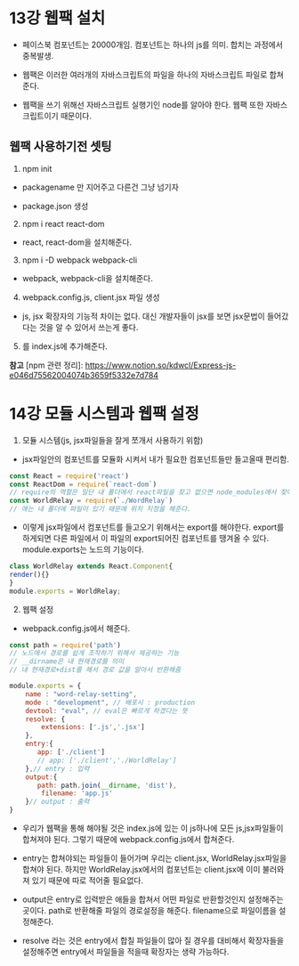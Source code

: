 # 13강 웹팩 설치

- 페이스북 컴포넌트는 20000개임. 컴포넌트는 하나의 js를 의미. 합치는 과정에서 중복발생.

- 웹팩은 이러한 여러개의 자바스크립트의 파일을 하나의 자바스크립트 파일로 합쳐준다.

-  웹팩을 쓰기 위해선 자바스크립트 실행기인 node를 알아야 한다. 웹팩 또한 자바스크립트이기 때문이다.

## 웹팩 사용하기전 셋팅

1. npm init 

- packagename 만 지어주고 다른건 그냥 넘기자

- package.json 생성

2. npm i react react-dom

- react, react-dom을 설치해준다.

3. npm i -D webpack webpack-cli

- webpack, webpack-cli을 설치해준다.

4. webpack.config.js, client.jsx 파일 생성

- js, jsx 확장자의 기능적 차이는 없다. 대신 개발자들이 jsx를 보면 jsx문법이 들어갔다는 것을 알 수 있어서 쓰는게 좋다.

5. <script src="./dist/app.js"></script>를 index.js에 추가해준다.

**참고**
[npm 관련 정리]: https://www.notion.so/kdwcl/Express-js-e046d75562004074b3659f5332e7d784

# 14강 모듈 시스템과 웹팩 설정

1. 모듈 시스템(js, jsx파일들을 잘게 쪼개서 사용하기 위함)

- jsx파일안의 컴포넌트를 모듈화 시켜서 내가 필요한 컴포넌트들만 들고올때 편리함.

```javascript
const React = require('react')
const ReactDom = require(`react-dom`)
// require의 역할은 일단 내 폴더에서 react파일을 찾고 없으면 node_modules에서 찾아서 가져온다.
const WorldRelay = require(`./WordRelay`)
// 애는 내 폴더에 파일이 있기 때문에 위치 지정을 해준다.
```

- 이렇게 jsx파일에서 컴포넌트를 들고오기 위해서는 export를 해야한다. export를 하게되면 다른 파일에서 이 파일의 export되어진 컴포넌트를 땡겨올 수 있다. module.exports는 노드의 기능이다.

```javascript
class WorldRelay extends React.Component{
render(){}
}
module.exports = WorldRelay;
```

2. 웹팩 설정

- webpack.config.js에서 해준다.

```javascript
const path = require('path')
// 노드에서 경로를 쉽게 조작하기 위해서 제공하는 기능
// __dirname은 내 현재경로를 의미
// 내 현재경로+dist를 해서 경로 값을 알아서 반환해줌

module.exports = {
    name : "word-relay-setting",
    mode : "development", // 배포시 : production
    devtool: "eval", // eval은 빠르게 하겠다는 뜻
    resolve: {
        extensions: ['.js','.jsx']
    },
    entry:{ 
       app: ['./client']
       // app: ['./client','./WorldRelay']
    },// entry : 입력
    output:{
       path: path.join(__dirname, 'dist'),
        filename: 'app.js'
    }// output : 출력
}   
```

- 우리가 웹팩을 통해 해야될 것은 index.js에 있는 <script src="./dist/app.js"></script> 이 js하나에 모든 js,jsx파일들이 합쳐져야 된다. 그렇기 때문에 webpack.config.js에서 합쳐준다.

- entry는 합쳐야되는 파일들이 들어가며 우리는 client.jsx, WorldRelay.jsx파일을 합쳐야 된다. 하지만 WorldRelay.jsx에서의 컴포넌트는 client.jsx에 이미 불러와져 있기 때문에 따로 적어줄 필요없다.

- output은 entry로 입력받은 애들을 합쳐서 어떤 파일로 반환할것인지 설정해주는 곳이다. path로 반환해줄 파일의 경로설정을 해준다. filename으로 파일이름을 설정해준다.

- resolve 라는 것은 entry에서 합칠 파일들이 많아 질 경우를 대비해서 확장자들을 설정해주면 entry에서 파일들을 적을때 확장자는 생략 가능하다.
